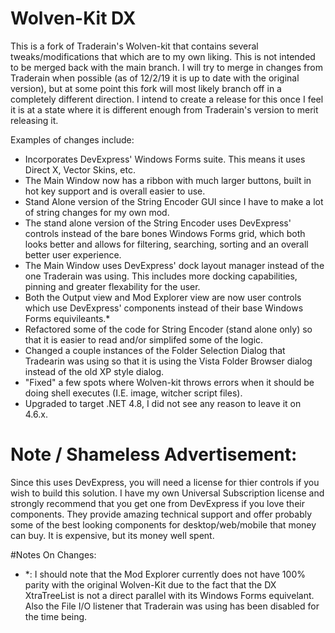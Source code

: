 # Wolven-Kit DX

This is a fork of Traderain's Wolven-kit that contains several tweaks/modifications that which are to my own liking. This is not intended to be merged back with the main branch. I will try to merge in changes from Traderain when possible (as of 12/2/19 it is up to date with the original version), but at some point this fork will most likely branch off in a completely different direction. I intend to create a release for this once I feel it is at a state where it is different enough from Traderain's version to merit releasing it. 

Examples of changes include:

- Incorporates DevExpress' Windows Forms suite. This means it uses Direct X, Vector Skins, etc.
- The Main Window now has a ribbon with much larger buttons, built in hot key support and is overall easier to use.
- Stand Alone version of the String Encoder GUI since I have to make a lot of string changes for my own mod.
- The stand alone version of the String Encoder uses DevExpress' controls instead of the bare bones Windows Forms grid, which both looks better and allows for filtering, searching, sorting and an overall better user experience.
- The Main Window uses DevExpress' dock layout manager instead of the one Traderain was using. This includes more docking capabilities, pinning and greater flexability for the user.
- Both the Output view and Mod Explorer view are now user controls which use DevExpress' components instead of their base Windows Forms equivileants.* 
- Refactored some of the code for String Encoder (stand alone only) so that it is easier to read and/or simplifed some of the logic.
- Changed a couple instances of the Folder Selection Dialog that Tradearin was using so that it is using the Vista Folder Browser dialog instead of the old XP style dialog.
- "Fixed" a few spots where Wolven-kit throws errors when it should be doing shell executes (I.E. image, witcher script files).
- Upgraded to target .NET 4.8, I did not see any reason to leave it on 4.6.x.


# Note / Shameless Advertisement: 
Since this uses DevExpress, you will need a license for thier controls if you wish to build this solution. I have my own Universal Subscription license and strongly recommend that you get one from DevExpress if you love their components. They provide amazing technical support and offer probably some of the best looking components for desktop/web/mobile that money can buy. It is expensive, but its money well spent. 

#Notes On Changes:
- *: I should note that the Mod Explorer currently does not have 100% parity with the original Wolven-Kit due to the fact that the DX XtraTreeList is not a direct parallel with its Windows Forms equivelant. Also the File I/O listener that Traderain was using has been disabled for the time being.
